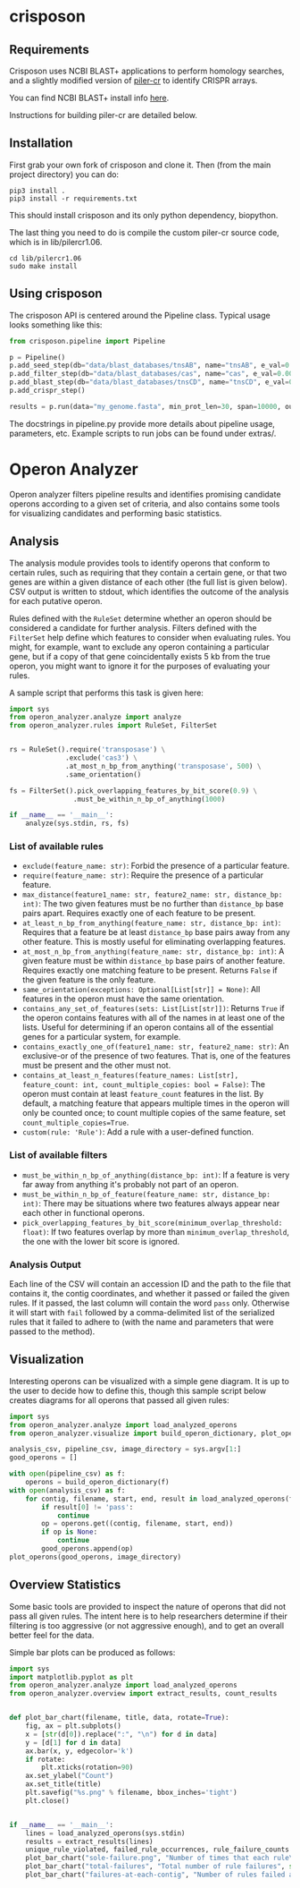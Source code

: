 # crisposon

## Requirements

Crisposon uses NCBI BLAST+ applications to perform homology searches, and a slightly modified version of [piler-cr](https://www.drive5.com/pilercr/) to identify CRISPR arrays. 

You can find NCBI BLAST+ install info [here](https://www.ncbi.nlm.nih.gov/books/NBK279671/).

Instructions for building piler-cr are detailed below.

## Installation

First grab your own fork of crisposon and clone it. Then (from the main project directory) you can do:
```
pip3 install .
pip3 install -r requirements.txt
```
This should install crisposon and its only python dependency, biopython. 

The last thing you need to do is compile the custom piler-cr source code, which is in lib/pilercr1.06.
```
cd lib/pilercr1.06
sudo make install
```

## Using crisposon

The crisposon API is centered around the Pipeline class. Typical usage looks something like this:
```python
from crisposon.pipeline import Pipeline

p = Pipeline()
p.add_seed_step(db="data/blast_databases/tnsAB", name="tnsAB", e_val=0.001, type="PROT")
p.add_filter_step(db="data/blast_databases/cas", name="cas", e_val=0.001, type="PROT", min_prot_count=2)
p.add_blast_step(db="data/blast_databases/tnsCD", name="tnsCD", e_val=0.001, type="PROT")
p.add_crispr_step()

results = p.run(data="my_genome.fasta", min_prot_len=30, span=10000, outfrmt="CSV", outfile="mygenome.csv")
```
The docstrings in pipeline.py provide more details about pipeline usage, parameters, etc.
Example scripts to run jobs can be found under extras/.

# Operon Analyzer

Operon analyzer filters pipeline results and identifies promising candidate operons according to a given set of criteria, and also contains some tools for visualizing candidates and performing basic statistics.

## Analysis

The analysis module provides tools to identify operons that conform to certain rules, such as requiring that they contain a certain gene, or that two genes are within a given distance of each other (the full list is given below). CSV output is written to stdout, which identifies the outcome of the analysis for each putative operon.

Rules defined with the `RuleSet` determine whether an operon should be considered a candidate for further analysis. 
Filters defined with the `FilterSet` help define which features to consider when evaluating rules. You might, for example, want to exclude any operon containing a particular gene, but if a copy of that gene coincidentally exists 5 kb from the true operon, you might want to ignore it for the purposes of evaluating your rules. 

A sample script that performs this task is given here:

```python
import sys
from operon_analyzer.analyze import analyze
from operon_analyzer.rules import RuleSet, FilterSet


rs = RuleSet().require('transposase') \
              .exclude('cas3') \
              .at_most_n_bp_from_anything('transposase', 500) \
              .same_orientation()

fs = FilterSet().pick_overlapping_features_by_bit_score(0.9) \
                .must_be_within_n_bp_of_anything(1000)

if __name__ == '__main__':
    analyze(sys.stdin, rs, fs)
```

### List of available rules

  * `exclude(feature_name: str)`: Forbid the presence of a particular feature. 
  * `require(feature_name: str)`: Require the presence of a particular feature. 
  * `max_distance(feature1_name: str, feature2_name: str, distance_bp: int)`: The two given features must be no further than `distance_bp` base pairs apart. Requires exactly one of each feature to be present.
  * `at_least_n_bp_from_anything(feature_name: str, distance_bp: int)`: Requires that a feature be at least `distance_bp` base pairs away from any other feature.  This is mostly useful for eliminating overlapping features.
  * `at_most_n_bp_from_anything(feature_name: str, distance_bp: int)`: A given feature must be within `distance_bp` base pairs of another feature. Requires exactly one matching feature to be present. Returns `False` if the given feature is the only feature.
  * `same_orientation(exceptions: Optional[List[str]] = None)`: All features in the operon must have the same orientation.
  * `contains_any_set_of_features(sets: List[List[str]])`: Returns `True` if the operon contains features with all of the names in at least one of the lists. Useful for determining if an operon contains all of the essential genes for a particular system, for example.
  * `contains_exactly_one_of(feature1_name: str, feature2_name: str)`: An exclusive-or of the presence of two features.  That is, one of the features must be present and the other must not.
  * `contains_at_least_n_features(feature_names: List[str], feature_count: int, count_multiple_copies: bool = False)`: The operon must contain at least `feature_count` features in the list. By default, a matching feature that appears multiple times in the operon will only be counted once; to count multiple copies of the same feature, set `count_multiple_copies=True`.
  * `custom(rule: 'Rule')`: Add a rule with a user-defined function. 

### List of available filters

  * `must_be_within_n_bp_of_anything(distance_bp: int)`: If a feature is very far away from anything it's probably not part of an operon.
  * `must_be_within_n_bp_of_feature(feature_name: str, distance_bp: int)`: There may be situations where two features always appear near each other in functional operons.  
  * `pick_overlapping_features_by_bit_score(minimum_overlap_threshold: float)`: If two features overlap by more than `minimum_overlap_threshold`, the one with the lower bit score is ignored.

### Analysis Output 

Each line of the CSV will contain an accession ID and the path to the file that contains it, the contig coordinates, and whether it passed or failed the given rules. If it passed, the last column will contain the word `pass` only. Otherwise it will start with `fail` followed by a comma-delimited list of the serialized rules that it failed to adhere to (with the name and parameters that were passed to the method).

## Visualization

Interesting operons can be visualized with a simple gene diagram. It is up to the user to decide how to define this, though this sample script below creates diagrams for all operons that passed all given rules:

```python
import sys
from operon_analyzer.analyze import load_analyzed_operons
from operon_analyzer.visualize import build_operon_dictionary, plot_operons

analysis_csv, pipeline_csv, image_directory = sys.argv[1:]
good_operons = []

with open(pipeline_csv) as f:
    operons = build_operon_dictionary(f)
with open(analysis_csv) as f:
    for contig, filename, start, end, result in load_analyzed_operons(f):
        if result[0] != 'pass':
            continue
        op = operons.get((contig, filename, start, end))
        if op is None:
            continue
        good_operons.append(op)
plot_operons(good_operons, image_directory)
```

## Overview Statistics

Some basic tools are provided to inspect the nature of operons that did not pass all given rules. The intent here is to help researchers determine if their filtering is too aggressive (or not aggressive enough), and to get an overall better feel for the data.

Simple bar plots can be produced as follows:

```python
import sys
import matplotlib.pyplot as plt
from operon_analyzer.analyze import load_analyzed_operons
from operon_analyzer.overview import extract_results, count_results


def plot_bar_chart(filename, title, data, rotate=True):
    fig, ax = plt.subplots()
    x = [str(d[0]).replace(":", "\n") for d in data]
    y = [d[1] for d in data]
    ax.bar(x, y, edgecolor='k')
    if rotate:
        plt.xticks(rotation=90)
    ax.set_ylabel("Count")
    ax.set_title(title)
    plt.savefig("%s.png" % filename, bbox_inches='tight')
    plt.close()


if __name__ == '__main__':
    lines = load_analyzed_operons(sys.stdin)
    results = extract_results(lines)
    unique_rule_violated, failed_rule_occurrences, rule_failure_counts = count_results(results)
    plot_bar_chart("sole-failure.png", "Number of times that each rule\nwas the only one that failed", sorted(unique_rule_violated.items()))
    plot_bar_chart("total-failures", "Total number of rule failures", sorted(failed_rule_occurrences.items()))
    plot_bar_chart("failures-at-each-contig", "Number of rules failed at each contig", sorted(rule_failure_counts.items()), rotate=False)
```

